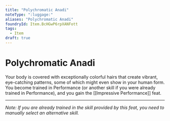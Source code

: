 ```yaml
---
title: "Polychromatic Anadi"
noteType: ":luggage:"
aliases: "Polychromatic Anadi"
foundryId: Item.BcHGwP6rpXANFott
tags:
  - Item
draft: true
---
```


# Polychromatic Anadi

Your body is covered with exceptionally colorful hairs that create vibrant, eye-catching patterns, some of which might even show in your human form. You become trained in Performance (or another skill if you were already trained in Performance), and you gain the [[Impressive Performance]] feat.

* * *

_Note: If you are already trained in the skill provided by this feat, you need to manually select an alternative skill._
